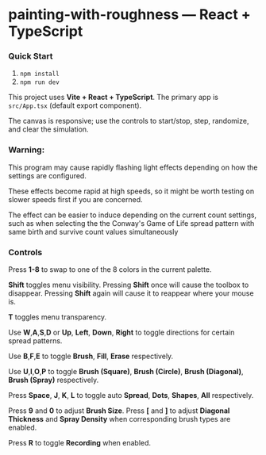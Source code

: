 # painting-with-roughness — React + TypeScript

### Quick Start

1. `npm install`  
2. `npm run dev`

This project uses **Vite + React + TypeScript**. The primary app is `src/App.tsx` (default export component).  

The canvas is responsive; use the controls to start/stop, step, randomize, and clear the simulation.

### Warning:
This program may cause rapidly flashing light effects depending on how the settings are configured.

These effects become rapid at high speeds, so it might be worth testing on slower speeds first if you are concerned.

The effect can be easier to induce depending on the current count settings, such as when selecting the the Conway's Game of Life spread pattern with same birth and survive count values simultaneously

### Controls

Press **1-8** to swap to one of the 8 colors in the current palette.

**Shift** toggles menu visibility. Pressing **Shift** once will cause the toolbox to disappear. Pressing **Shift** again will cause it to reappear where your mouse is.

**T** toggles menu transparency.

Use **W**,**A**,**S**,**D** or **Up**, **Left**, **Down**, **Right** to toggle directions for certain spread patterns.

Use **B**,**F**,**E** to toggle **Brush**, **Fill**, **Erase** respectively.

Use **U**,**I**,**O**,**P** to toggle **Brush (Square)**, **Brush (Circle)**, **Brush (Diagonal)**, **Brush (Spray)** respectively.

Press **Space**, **J**, **K**, **L** to toggle auto **Spread**, **Dots**, **Shapes**, **All** respectively.

Press **9** and **0** to adjust **Brush Size**. Press **\[** and **\]** to adjust **Diagonal Thickness** and **Spray Density** when corresponding brush types are enabled.

Press **R** to toggle **Recording** when enabled.
